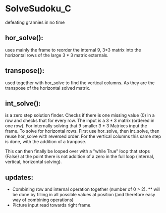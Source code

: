 # SolveSudoku_C
defeating grannies in no time


## hor_solve():

uses mainly the frame to reorder the internal 9, 3*3 matrix into the horizontal rows of the large 3 * 3 matrix externals.

## transpose():

used together with hor_solve to find the vertical columns. As they are the transpose of the horizontal solved matrix.

## int_solve():

is a zero step solution finder. Checks if there is one missing value (0) in a row and checks that for every row. The input is a 3 * 3 matrix (ordered in one row). 
For internally solving that 9 smaller 3 * 3 Matrixes input the frame. 
To solve for horizontal rows. First use hor_solve, then int_solve, then reuse hor_solve with reversed order. For the vertical columns this same step is done,
with the addition of a tranpose. 


This can then finally be looped over with a "while True" loop that stops (False) at the point there is not addition of a zero in the full loop (internal, vertical, horizontal solving).

## updates:

* Combining row and internal operation together (number of 0 > 2).
    ** will be done by filling in all possible values at position (and therefore easy way of combining operations)
* Picture input read towards right frame.
